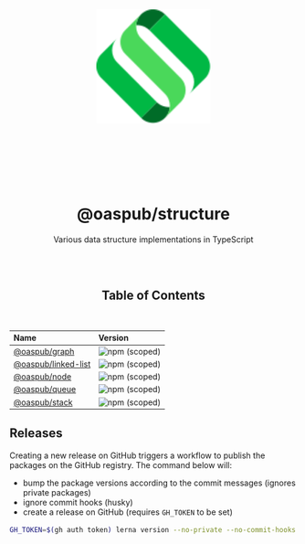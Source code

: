 <div align="center">
  <img src="./assets/logo.svg" style="height:200px">

  <br><br><br><br><br>

  # @oaspub/structure

  Various data structure implementations in TypeScript

</div>

<br><br>

<div align="center">

## Table of Contents

<br>

| Name | Version |
| :--- | :------ |
| [@oaspub/graph](./packages/graph/README.md) | ![npm (scoped)](https://img.shields.io/npm/v/@oaspub/graph?style=flat-square) |
| [@oaspub/linked-list](./packages/linked-list/README.md) | ![npm (scoped)](https://img.shields.io/npm/v/@oaspub/linked-list?style=flat-square) |
| [@oaspub/node](./packages/node/README.md) | ![npm (scoped)](https://img.shields.io/npm/v/@oaspub/node?style=flat-square) |
| [@oaspub/queue](./packages/queue/README.md) | ![npm (scoped)](https://img.shields.io/npm/v/@oaspub/queue?style=flat-square) |
| [@oaspub/stack](./packages/stack/README.md) | ![npm (scoped)](https://img.shields.io/npm/v/@oaspub/stack?style=flat-square) |

</div>

## Releases

Creating a new release on GitHub triggers a workflow to publish the packages on the GitHub registry. The command below will:
- bump the package versions according to the commit messages (ignores private packages)
- ignore commit hooks (husky)
- create a release on GitHub (requires `GH_TOKEN` to be set)

```sh
GH_TOKEN=$(gh auth token) lerna version --no-private --no-commit-hooks --conventional-commits --create-release github
```
